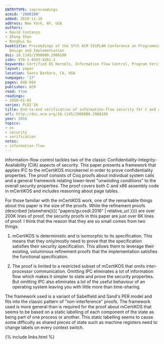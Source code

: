 ```yaml
---
ENTRYTYPE: inproceedings
acmid: '2908100'
added: 2019-11-10
address: New York, NY, USA
authors:
- David Costanzo
- Zhong Shao
- Ronghui Gu
booktitle: Proceedings of the 37th ACM SIGPLAN Conference on Programming Language
  Design and Implementation
doi: 10.1145/2908080.2908100
isbn: 978-1-4503-4261-2
keywords: Certified OS Kernels, Information Flow Control, Program Verification, Security Policy Specification, Security-Preserving Simulation
layout: paper
location: Santa Barbara, CA, USA
numpages: '17'
pages: 648-664
publisher: ACM
read: true
readings:
- 2020-01-02
series: PLDI'16
title: End-to-end verification of information-flow security for C and assembly programs
url: http://doi.acm.org/10.1145/2908080.2908100
year: 2016
topics:
- os
- security
- verification
notes:
- information-flow
---
```


Information-flow control tackles two of the classic Confidentiality-Integrity-Availability (CIA) aspects of security.
This paper presents a framework that applies IFC to the mCertiKOS microkernel in order to prove confidentiality properties.
The proof consists of Coq proofs about individual system calls and a general framework relating lower-level "unwinding conditions" to the overall security properties.
The proof covers both C and x86 assembly code in mCertiKOS and includes reasoning about page tables.

For those familiar with the mCertiKOS work, one of the remarkable things about this paper is the size of the proofs.
While the refinement proofs (described [elsewhere]({{ "papers/gu:osdi:2016" | relative_url }})) are over 200K lines of proof, the security proofs in this paper are just over 6K lines of proof.
I think that the reason that they are so small comes from two things.

1.  mCertiKOS is deterministic and is isomorphic to its
    specification.
    This means that they only/mostly need to prove that
    the specification satisfies their security specification.
    This allows them to leverage their existing, voluminous
    refinement proofs that the implementation satisfies
    the functional specification.

2. The proof is limited to a restricted subset of mCertiKOS that 
   omits inter-processor communication.
   Omitting IPC eliminates a lot of information flow which makes
   it simpler to state and prove the security properties.
   But omitting IPC also eliminates a lot of the useful behaviour
   of an operating system leaving you with little more than
   time-sharing.
   
The framework used is a variant of Sabelfield and Sand's PER model
and fits into the classic pattern of "non-interference" proofs.
The framework used is more general than is required for the proof
about mCertiKOS that seems to be based on a static labelling of
each component of the state as being part of one process or another.
This static labelling seems to cause some difficulty as shared
pieces of state such as machine registers need to change labels
on every context switch.

{% include links.html %}
